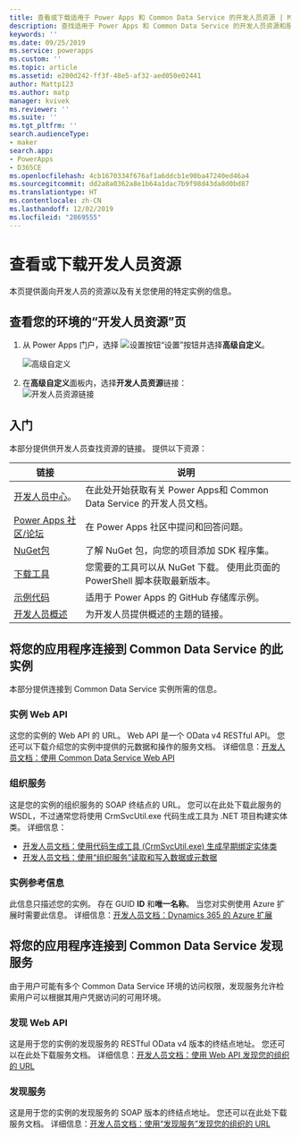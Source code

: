 ```yaml
---
title: 查看或下载适用于 Power Apps 和 Common Data Service 的开发人员资源 | MicrosoftDocs
description: 查找适用于 Power Apps 和 Common Data Service 的开发人员资源和服务终结点 URL
keywords: ''
ms.date: 09/25/2019
ms.service: powerapps
ms.custom: ''
ms.topic: article
ms.assetid: e200d242-ff3f-48e5-af32-aed050e02441
author: Mattp123
ms.author: matp
manager: kvivek
ms.reviewer: ''
ms.suite: ''
ms.tgt_pltfrm: ''
search.audienceType:
- maker
search.app:
- PowerApps
- D365CE
ms.openlocfilehash: 4cb1670334f676af1a6ddcb1e90ba47240ed46a4
ms.sourcegitcommit: dd2a8a0362a8e1b64a1dac7b9f98d43da8d0bd87
ms.translationtype: HT
ms.contentlocale: zh-CN
ms.lasthandoff: 12/02/2019
ms.locfileid: "2869555"
---
```

# <a name="view-or-download-developer-resources"></a>查看或下载开发人员资源

本页提供面向开发人员的资源以及有关您使用的特定实例的信息。 

## <a name="view-the-developer-resources-page-for-your-environment"></a>查看您的环境的“开发人员资源”页

1. 从 Power Apps 门户，选择 ![设置按钮](../../administrator/media/settings-button-nav-bar.png)“设置”按钮并选择**高级自定义**。

    ![高级自定义](media/advanced-customizations-menu.png)

1. 在**高级自定义**面板内，选择**开发人员资源**链接：<br />![开发人员资源链接](media/developer-resources-link.png)

## <a name="getting-started"></a>入门 

本部分提供供开发人员查找资源的链接。 提供以下资源：


|链接 |说明|
|---------|---------|
|[开发人员中心](https://go.microsoft.com/fwlink/?LinkId=551006)。|在此处开始获取有关 Power Apps和 Common Data Service 的开发人员文档。|
|[Power Apps 社区/论坛](https://powerusers.microsoft.com/t5/PowerApps-Community/ct-p/PowerApps1)|在 Power Apps 社区中提问和回答问题。|
|[NuGet包](https://www.nuget.org/profiles/crmsdk)|了解 NuGet 包，向您的项目添加 SDK 程序集。|
|[下载工具](/powerapps/developer/common-data-service/download-tools-nuget)|您需要的工具可以从 NuGet 下载。 使用此页面的 PowerShell 脚本获取最新版本。|
|[示例代码](https://go.microsoft.com/fwlink/?LinkId=553007)|适用于 Power Apps 的 GitHub 存储库示例。|
|[开发人员概述](https://go.microsoft.com/fwlink/?LinkId=550995)|为开发人员提供概述的主题的链接。|

## <a name="connect-your-apps-to-this-instance-of-common-data-service"></a>将您的应用程序连接到 Common Data Service 的此实例

本部分提供连接到 Common Data Service 实例所需的信息。

### <a name="instance-web-api"></a>实例 Web API

这您的实例的 Web API 的 URL。 Web API 是一个 OData v4 RESTful API。 您还可以下载介绍您的实例中提供的元数据和操作的服务文档。 详细信息：[开发人员文档：使用 Common Data Service Web API](/powerapps/developer/common-data-service/webapi/overview)

### <a name="organization-service"></a>组织服务

这是您的实例的组织服务的 SOAP 终结点的 URL。
您可以在此处下载此服务的 WSDL，不过通常您将使用 CrmSvcUtil.exe 代码生成工具为 .NET 项目构建实体类。 详细信息： 
- [开发人员文档：使用代码生成工具 (CrmSvcUtil.exe) 生成早期绑定实体类](/powerapps/developer/common-data-service/org-service/generate-early-bound-classes)
- [开发人员文档：使用“组织服务”读取和写入数据或元数据](/powerapps/developer/common-data-service/org-service/overview)

### <a name="instance-reference-information"></a>实例参考信息

此信息只描述您的实例。 存在 GUID **ID** 和**唯一名称**。
当您对实例使用 Azure 扩展时需要此信息。
详细信息：[开发人员文档：Dynamics 365 的 Azure 扩展](/dynamics365/customer-engagement/developer/azure-extensions)

## <a name="connect-your-apps-to-the-common-data-service-discovery-service"></a>将您的应用程序连接到 Common Data Service 发现服务

由于用户可能有多个 Common Data Service 环境的访问权限，发现服务允许检索用户可以根据其用户凭据访问的可用环境。

### <a name="discovery-web-api"></a>发现 Web API

这是用于您的实例的发现服务的 RESTful OData v4 版本的终结点地址。 您还可以在此处下载服务文档。
详细信息：[开发人员文档：使用 Web API 发现您的组织的 URL](/powerapps/developer/common-data-service/webapi/discover-url-organization-web-api)


### <a name="discovery-service"></a>发现服务

这是用于您的实例的发现服务的 SOAP 版本的终结点地址。 您还可以在此处下载服务文档。
详细信息：[开发人员文档：使用“发现服务”发现您的组织的 URL](/dynamics365/customer-engagement/developer/org-service/discover-url-organization-organization-service)
  
